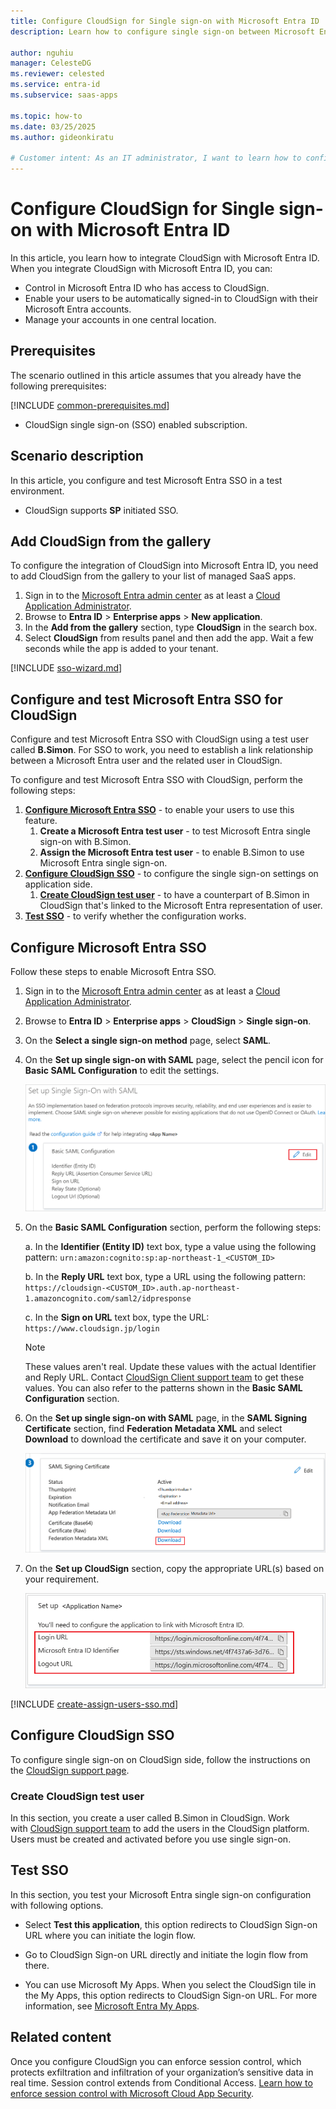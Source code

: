 ```yaml
---
title: Configure CloudSign for Single sign-on with Microsoft Entra ID
description: Learn how to configure single sign-on between Microsoft Entra ID and CloudSign.

author: nguhiu
manager: CelesteDG
ms.reviewer: celested
ms.service: entra-id
ms.subservice: saas-apps

ms.topic: how-to
ms.date: 03/25/2025
ms.author: gideonkiratu

# Customer intent: As an IT administrator, I want to learn how to configure single sign-on between Microsoft Entra ID and CloudSign so that I can control who has access to CloudSign, enable automatic sign-in with Microsoft Entra accounts, and manage my accounts in one central location.
---
```


# Configure CloudSign for Single sign-on with Microsoft Entra ID

In this article,  you learn how to integrate CloudSign with Microsoft Entra ID. When you integrate CloudSign with Microsoft Entra ID, you can:

* Control in Microsoft Entra ID who has access to CloudSign.
* Enable your users to be automatically signed-in to CloudSign with their Microsoft Entra accounts.
* Manage your accounts in one central location.

## Prerequisites

The scenario outlined in this article assumes that you already have the following prerequisites:

[!INCLUDE [common-prerequisites.md](~/identity/saas-apps/includes/common-prerequisites.md)]
* CloudSign single sign-on (SSO) enabled subscription.

## Scenario description

In this article,  you configure and test Microsoft Entra SSO in a test environment.

* CloudSign supports **SP** initiated SSO.

## Add CloudSign from the gallery

To configure the integration of CloudSign into Microsoft Entra ID, you need to add CloudSign from the gallery to your list of managed SaaS apps.

1. Sign in to the [Microsoft Entra admin center](https://entra.microsoft.com) as at least a [Cloud Application Administrator](~/identity/role-based-access-control/permissions-reference.md#cloud-application-administrator).
1. Browse to **Entra ID** > **Enterprise apps** > **New application**.
1. In the **Add from the gallery** section, type **CloudSign** in the search box.
1. Select **CloudSign** from results panel and then add the app. Wait a few seconds while the app is added to your tenant.

 [!INCLUDE [sso-wizard.md](~/identity/saas-apps/includes/sso-wizard.md)]

<a name='configure-and-test-azure-ad-sso-for-cloudsign'></a>

## Configure and test Microsoft Entra SSO for CloudSign

Configure and test Microsoft Entra SSO with CloudSign using a test user called **B.Simon**. For SSO to work, you need to establish a link relationship between a Microsoft Entra user and the related user in CloudSign.

To configure and test Microsoft Entra SSO with CloudSign, perform the following steps:

1. **[Configure Microsoft Entra SSO](#configure-azure-ad-sso)** - to enable your users to use this feature.
    1. **Create a Microsoft Entra test user** - to test Microsoft Entra single sign-on with B.Simon.
    1. **Assign the Microsoft Entra test user** - to enable B.Simon to use Microsoft Entra single sign-on.
1. **[Configure CloudSign SSO](#configure-cloudsign-sso)** - to configure the single sign-on settings on application side.
    1. **[Create CloudSign test user](#create-cloudsign-test-user)** - to have a counterpart of B.Simon in CloudSign that's linked to the Microsoft Entra representation of user.
1. **[Test SSO](#test-sso)** - to verify whether the configuration works.

<a name='configure-azure-ad-sso'></a>

## Configure Microsoft Entra SSO

Follow these steps to enable Microsoft Entra SSO.

1. Sign in to the [Microsoft Entra admin center](https://entra.microsoft.com) as at least a [Cloud Application Administrator](~/identity/role-based-access-control/permissions-reference.md#cloud-application-administrator).
1. Browse to **Entra ID** > **Enterprise apps** > **CloudSign** > **Single sign-on**.
1. On the **Select a single sign-on method** page, select **SAML**.
1. On the **Set up single sign-on with SAML** page, select the pencil icon for **Basic SAML Configuration** to edit the settings.

   ![Edit Basic SAML Configuration](common/edit-urls.png)

1. On the **Basic SAML Configuration** section, perform the following steps:

    a. In the **Identifier (Entity ID)** text box, type a value using the following pattern:
    `urn:amazon:cognito:sp:ap-northeast-1_<CUSTOM_ID>`

    b. In the **Reply URL** text box, type a URL using the following pattern:
    `https://cloudsign-<CUSTOM_ID>.auth.ap-northeast-1.amazoncognito.com/saml2/idpresponse`

	c. In the **Sign on URL** text box, type the URL:
    `https://www.cloudsign.jp/login`

	> [!NOTE]
	> These values aren't real. Update these values with the actual Identifier and Reply URL. Contact [CloudSign Client support team](mailto:contact@cloudsign.jp) to get these values. You can also refer to the patterns shown in the **Basic SAML Configuration** section.

1. On the **Set up single sign-on with SAML** page, in the **SAML Signing Certificate** section,  find **Federation Metadata XML** and select **Download** to download the certificate and save it on your computer.

	![The Certificate download link](common/metadataxml.png)

1. On the **Set up CloudSign** section, copy the appropriate URL(s) based on your requirement.

	![Copy configuration URLs](common/copy-configuration-urls.png)

<a name='create-an-azure-ad-test-user'></a>

[!INCLUDE [create-assign-users-sso.md](~/identity/saas-apps/includes/create-assign-users-sso.md)]

## Configure CloudSign SSO

To configure single sign-on on CloudSign side, follow the instructions on the [CloudSign support page](https://help.cloudsign.jp/ja/articles/4000055).

### Create CloudSign test user

In this section, you create a user called B.Simon in CloudSign. Work with [CloudSign support team](mailto:contact@cloudsign.jp) to add the users in the CloudSign platform. Users must be created and activated before you use single sign-on.

## Test SSO 

In this section, you test your Microsoft Entra single sign-on configuration with following options. 

* Select **Test this application**, this option redirects to CloudSign Sign-on URL where you can initiate the login flow. 

* Go to CloudSign Sign-on URL directly and initiate the login flow from there.

* You can use Microsoft My Apps. When you select the CloudSign tile in the My Apps, this option redirects to CloudSign Sign-on URL. For more information, see [Microsoft Entra My Apps](/azure/active-directory/manage-apps/end-user-experiences#azure-ad-my-apps).

## Related content

Once you configure CloudSign you can enforce session control, which protects exfiltration and infiltration of your organization’s sensitive data in real time. Session control extends from Conditional Access. [Learn how to enforce session control with Microsoft Cloud App Security](/cloud-app-security/proxy-deployment-aad).
